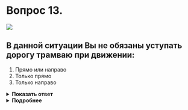 # Вопрос 13.

![](https://s.drom.ru/i24227/pdd/tickets/2016/1542608509.jpg)

## В данной ситуации Вы не обязаны уступать дорогу трамваю при движении:

1. Прямо или направо
2. Только прямо
3. Только направо

<details>
<summary><b>Показать ответ</b></summary>
Правильный ответ: 1
</details>
<details>
<summary><b>Подробнее</b></summary>
Перекресток регулируемый. Светофор с одноцветной сигнализацией, предназначенный для маршрутных ТС, разрешает движение прямо. Трамвай, поворачивающий направо, дожидается смены сигнала. Зеленый сигнал светофора разрешает Вам движение – проезжайте перекресток прямо первым.
(Пункты 6.2, 6.8 ПДД)
</details>